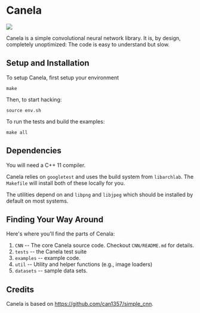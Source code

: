 # Canela

![](https://travis-ci.com/NVSL/CSE141pp-SimpleCNN.svg?branch=master)

Canela is a simple convolutional neural network library.  It is, by design, completely unoptimized: The code is
easy to understand but slow.

## Setup and Installation

To setup Canela, first setup your environment

```
make
```

Then, to start hacking:

```
source env.sh
```

To run the tests and build the examples:

```
make all
```

## Dependencies

You will need a C++ 11 compiler.

Canela relies on `googletest` and uses the build system from `libarchlab`.  The `Makefile` will install both of these locally for you.

The utilities depend on and  `libpng` and `libjpeg` which should be installed by default on most systems.

## Finding Your Way Around

Here's where you'll find the parts of Cenala:

1.  `CNN` -- The core Canela source code.  Checkout `CNN/README.md` for details.
2.  `tests` -- the Canela test suite
3.  `examples` -- example code.
4.  `util` -- Utility and helper functions (e.g., image loaders)
5.  `datasets` -- sample data sets.


## Credits

Canela is based on https://github.com/can1357/simple_cnn.

